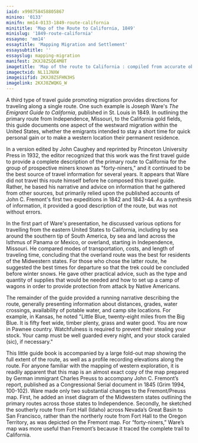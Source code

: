 ```yaml
---
iaid: x998758458805867
minino: '0133'
minifn: mm14-0133-1849-route-california
minititle: 'Map of the Route to California, 1849'
minislug: '1849-route-california'
essayno: 'mm14'
essaytitle: 'Mapping Migration and Settlement'
essaysubtitle: ''
essayslug: mapping-migration
manifest: 2KXJ8ZSQE4M8T
imagetitle: 'Map of the route to California : compiled from accurate observations and surveys by government'
imagectxid: NL11JNXW
imageiiifid: 2KXJ8ZSFHN3HS
imagelink: 2KXJ8ZWQKG_W
---
```

A third type of travel guide promoting migration provides directions for traveling along a single route. One such example is Joseph Ware's _The Emigrant Guide to California_, published in St. Louis in 1849. In outlining the primary route from Independence, Missouri, to the California gold fields, this guide documents one aspect of the westward migration within the United States, whether the emigrants intended to stay a short time for quick personal gain or to make a western location their permanent residence. 

In a version edited by John Caughey and reprinted by Princeton University Press in 1932, the editor recognized that this work was the first travel guide to provide a complete description of the primary route to California for the group of prospective miners known as "forty-niners," and it continued to be the best source of travel information for several years. It appears that Ware did not travel this route himself before he composed this travel guide. Rather, he based his narrative and advice on information that he gathered from other sources, but primarily relied upon the published accounts of John C. Fremont's first two expeditions in 1842 and 1843-44. As a synthesis of information, it provided a good description of the route, but was not without errors. 

In the first part of Ware's presentation, he discussed various options for travelling from the eastern United States to California, including by sea around the southern tip of South America, by sea and land across the Isthmus of Panama or Mexico, or overland, starting in Independence, Missouri. He compared modes of transportation, costs, and length of traveling time, concluding that the overland route was the best for residents of the Midwestern states. For those who chose the latter route, he suggested the best times for departure so that the trek could be concluded before winter snows. He gave other practical advice, such as the type and quantity of supplies that would be needed and how to set up a camp of wagons in order to provide protection from attack by Native Americans. 

The remainder of the guide provided a running narrative describing the route, generally presenting information about distances, grades, water crossings, availability of potable water, and camp site locations. For example, in Kansas, he noted "Little Blue, twenty-eight miles from the Big Blue. It is fifty feet wide, timber plenty, grass and water good. You are now in Pawnee country. Watchfulness is required to prevent their stealing your stock. Your camp must be well guarded every night, and your stock caraled (sic), if necessary." 

This little guide book is accompanied by a large fold-out map showing the full extent of the route, as well as a profile recording elevations along the route. For anyone familiar with the mapping of western exploration, it is readily apparent that this map is an almost exact copy of the map prepared by German immigrant Charles Preuss to accompany John C. Fremont’s report, published as a Congressional Serial document in 1845 (Grim 1994, 100-102). Ware made only two substantial changes to the Fremont/Preuss map. First, he added an inset diagram of the Midwestern states outlining the primary routes across those states to Independence. Secondly, he sketched the southerly route from Fort Hall (Idaho) across Nevada’s Great Basin to San Francisco, rather than the northerly route from Fort Hall to the Oregon Territory, as was depicted on the Fremont map. For “forty-niners,” Ware’s map was more useful than Fremont’s because it traced the complete trail to California. 



